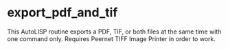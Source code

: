 # export_pdf_and_tif
This AutoLISP routine exports a PDF, TIF, or both files at the same time with one command only. Requires Peernet TIFF Image Printer in order to work.
